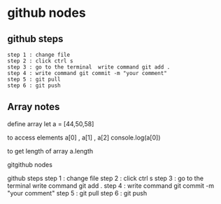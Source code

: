 # github nodes
## github steps
    step 1 : change file 
    step 2 : click ctrl s
    step 3 : go to the terminal  write command git add .
    step 4 : write command git commit -m "your comment"
    step 5 : git pull
    step 6 : git push

## Array notes

  define array   let a = [44,50,58]

  to access  elements a[0] , a[1] , a[2]
  console.log(a[0])

  to get length of array   a.length

  

    
gitgithub nodes

github steps
step 1 : change file 
step 2 : click ctrl s
step 3 : go to the terminal  write command git add .
step 4 : write command git commit -m "your comment"
step 5 : git pull
step 6 : git push

